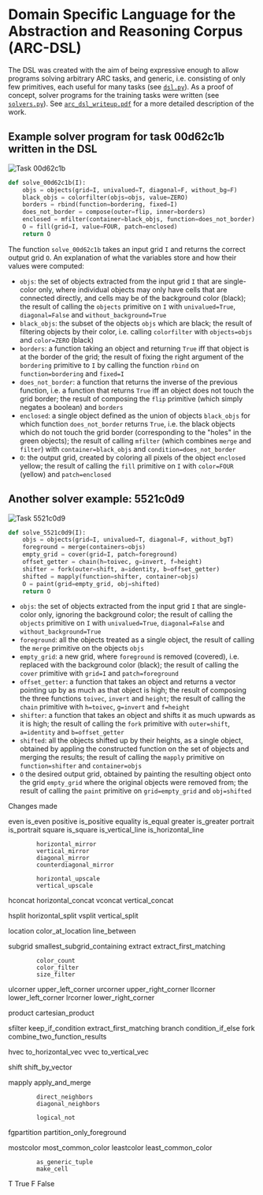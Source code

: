 # Domain Specific Language for the Abstraction and Reasoning Corpus (ARC-DSL)

The DSL was created with the aim of being expressive enough to allow programs solving arbitrary ARC tasks, and generic, i.e. consisting of only few primitives, each useful for many tasks (see [`dsl.py`](dsl.py)). As a proof of concept, solver programs for the training tasks were written (see [`solvers.py`](solvers.py)). See [`arc_dsl_writeup.pdf`](arc_dsl_writeup.pdf) for a more detailed description of the work.


## Example solver program for task 00d62c1b written in the DSL

![Task 00d62c1b](00d62c1b.png)

```python
def solve_00d62c1b(I):
    objs = objects(grid=I, univalued=T, diagonal=F, without_bg=F)
    black_objs = colorfilter(objs=objs, value=ZERO)
    borders = rbind(function=bordering, fixed=I)
    does_not_border = compose(outer=flip, inner=borders)
    enclosed = mfilter(container=black_objs, function=does_not_border)
    O = fill(grid=I, value=FOUR, patch=enclosed)
    return O
```

The function `solve_00d62c1b` takes an input grid `I` and returns the correct output grid `O`. An explanation of what the variables store and how their values were computed:

- `objs`: the set of objects extracted from the input grid `I` that are single-color only, where individual objects may only have cells that are connected directly, and cells may be of the background color (black); the result of calling the `objects` primitive on `I` with `univalued=True`, `diagonal=False` and `without_background=True`
- `black_objs`: the subset of the objects `objs` which are black; the result of filtering objects by their color, i.e. calling `colorfilter` with `objects=objs` and `color=ZERO` (black)
- `borders`: a function taking an object and returning `True` iff that object is at the border of the grid; the result of fixing the right argument of the `bordering` primitive to `I` by calling the function `rbind` on `function=bordering` and `fixed=I`
- `does_not_border`: a function that returns the inverse of the previous function, i.e. a function that returns `True` iff an object does not touch the grid border; the result of composing the `flip` primitive (which simply negates a boolean) and `borders`
- `enclosed`: a single object defined as the union of objects `black_objs` for which function `does_not_border` returns `True`, i.e. the black objects which do not touch the grid border (corresponding to the "holes" in the green objects); the result of calling `mfilter` (which combines `merge` and `filter`) with `container=black_objs` and `condition=does_not_border`
- `O`: the output grid, created by coloring all pixels of the object `enclosed` yellow; the result of calling the `fill` primitive on `I` with `color=FOUR` (yellow) and `patch=enclosed`


## Another solver example: 5521c0d9

![Task 5521c0d9](5521c0d9.png)

```python
def solve_5521c0d9(I):
    objs = objects(grid=I, univalued=T, diagonal=F, without_bgT)
    foreground = merge(containers=objs)
    empty_grid = cover(grid=I, patch=foreground)
    offset_getter = chain(h=toivec, g=invert, f=height)
    shifter = fork(outer=shift, a=identity, b=offset_getter)
    shifted = mapply(function=shifter, container=objs)
    O = paint(grid=empty_grid, obj=shifted)
    return O
```

- `objs`: the set of objects extracted from the input grid `I` that are single-color only, ignoring the background color; the result of calling the `objects` primitive on `I` with `univalued=True`, `diagonal=False` and `without_background=True`
- `foreground`: all the objects treated as a single object, the result of calling the `merge` primitive on the objects `objs`
- `empty_grid`: a new grid, where `foreground` is removed (covered), i.e. replaced with the background color (black); the result of calling the `cover` primitive with `grid=I` and `patch=foreground`
- `offset_getter`: a function that takes an object and returns a vector pointing up by as much as that object is high; the result of composing the three functions `toivec`, `invert` and `height`; the result of calling the `chain` primitive with `h=toivec`, `g=invert` and `f=height`
- `shifter`: a function that takes an object and shifts it as much upwards as it is high; the result of calling the `fork` primitive with `outer=shift`, `a=identity` and `b=offset_getter`
- `shifted`: all the objects shifted up by their heights, as a single object, obtained by appling the constructed function on the set of objects and merging the results; the result of calling the `mapply` primitive on `function=shifter` and `container=objs`
- `O` the desired output grid, obtained by painting the resulting object onto the grid `empty_grid` where the original objects were removed from; the result of calling the `paint` primitive on `grid=empty_grid` and `obj=shifted`




Changes made

    
even        is_even
positive    is_positive
equality    is_equal
greater     is_greater
portrait    is_portrait
square      is_square
            is_vertical_line
            is_horizontal_line

            horizontal_mirror
            vertical_mirror
            diagonal_mirror
            counterdiagonal_mirror

            horizontal_upscale
            vertical_upscale

hconcat     horizontal_concat
vconcat     vertical_concat

hsplit      horizontal_split
vsplit      vertical_split

location    color_at_location
            line_between

subgrid     smallest_subgrid_containing
extract     extract_first_matching

            color_count
            color_filter
            size_filter

ulcorner    upper_left_corner
urcorner    upper_right_corner
llcorner    lower_left_corner
lrcorner    lower_right_corner

product     cartesian_product

sfilter     keep_if_condition
            extract_first_matching
branch      condition_if_else
fork        combine_two_function_results

hvec        to_horizontal_vec
vvec        to_vertical_vec

shift       shift_by_vector

mapply      apply_and_merge

            direct_neighbors
            diagonal_neighbors

            logical_not

fgpartition partition_only_foreground

mostcolor   most_common_color
leastcolor  least_common_color


            as_generic_tuple
            make_cell

T           True
F           False

